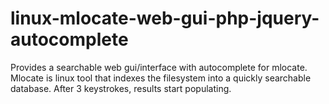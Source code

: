 # linux-mlocate-web-gui-php-jquery-autocomplete
Provides a searchable web gui/interface with autocomplete for mlocate.  Mlocate is linux tool that indexes the filesystem into a quickly searchable database.  After 3 keystrokes, results start populating.  
